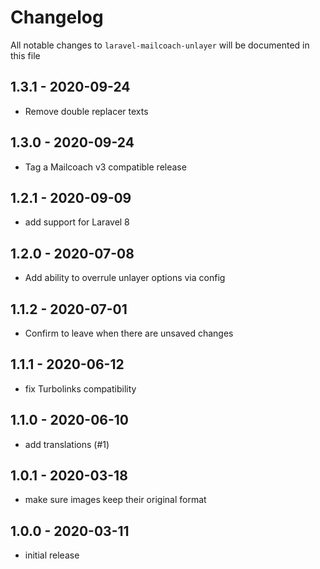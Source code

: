 # Changelog

All notable changes to `laravel-mailcoach-unlayer` will be documented in this file

## 1.3.1 - 2020-09-24

- Remove double replacer texts

## 1.3.0 - 2020-09-24

- Tag a Mailcoach v3 compatible release

## 1.2.1 - 2020-09-09

- add support for Laravel 8

## 1.2.0 - 2020-07-08

- Add ability to overrule unlayer options via config 

## 1.1.2 - 2020-07-01

- Confirm to leave when there are unsaved changes

## 1.1.1 - 2020-06-12

- fix Turbolinks compatibility

## 1.1.0 - 2020-06-10

- add translations (#1)

## 1.0.1 - 2020-03-18

- make sure images keep their original format

## 1.0.0 - 2020-03-11

- initial release
